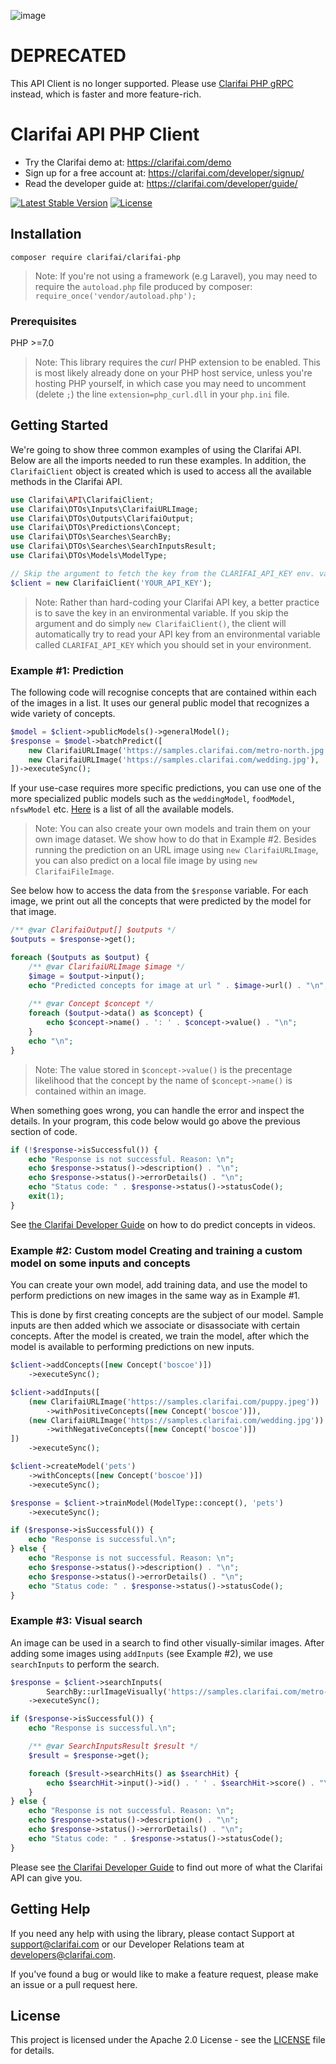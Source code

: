 ![image](https://github.com/user-attachments/assets/97876441-0d81-4ca7-81bb-abdc7dfac197)

# DEPRECATED

This API Client is no longer supported.
Please use [Clarifai PHP gRPC](https://github.com/Clarifai/clarifai-php-grpc) instead, which is faster and more feature-rich.

# Clarifai API PHP Client

- Try the Clarifai demo at: https://clarifai.com/demo
- Sign up for a free account at: https://clarifai.com/developer/signup/
- Read the developer guide at: https://clarifai.com/developer/guide/


[![Latest Stable Version](https://poser.pugx.org/clarifai/clarifai-php/version)](https://packagist.org/packages/clarifai/clarifai-php)
[![License](https://poser.pugx.org/clarifai/clarifai-php/license)](https://github.com/Clarifai/clarifai-php/blob/master/LICENSE)


## Installation

`composer require clarifai/clarifai-php`

> Note: If you're not using a framework (e.g Laravel), you may need to require the `autoload.php`
file produced by composer: `require_once('vendor/autoload.php');`

###  Prerequisites

PHP >=7.0

> Note: This library requires the *curl* PHP extension to be enabled. This is most likely already
done on your PHP host service, unless you're hosting PHP yourself, in which case you may need to 
uncomment (delete `;`) the line `extension=php_curl.dll` in your `php.ini` file.

## Getting Started

We're going to show three common examples of using the Clarifai API. Below are all the imports
needed to run these examples. In addition, the `ClarifaiClient` object is created which is used to
access all the available methods in the Clarifai API.

```php
use Clarifai\API\ClarifaiClient;
use Clarifai\DTOs\Inputs\ClarifaiURLImage;
use Clarifai\DTOs\Outputs\ClarifaiOutput;
use Clarifai\DTOs\Predictions\Concept;
use Clarifai\DTOs\Searches\SearchBy;
use Clarifai\DTOs\Searches\SearchInputsResult;
use Clarifai\DTOs\Models\ModelType;

// Skip the argument to fetch the key from the CLARIFAI_API_KEY env. variable
$client = new ClarifaiClient('YOUR_API_KEY');
```

> Note: Rather than hard-coding your Clarifai API key, a better practice is to save the key in an
environmental variable. If you skip the argument and do simply `new ClarifaiClient()`, the client
will automatically try to read your API key from an environmental variable called `CLARIFAI_API_KEY`
which you should set in your environment.

### Example #1: Prediction

The following code will recognise concepts that are contained within each of the images in a list.
It uses our general public model that recognizes a wide variety of concepts.

```php
$model = $client->publicModels()->generalModel();
$response = $model->batchPredict([
    new ClarifaiURLImage('https://samples.clarifai.com/metro-north.jpg'),
    new ClarifaiURLImage('https://samples.clarifai.com/wedding.jpg'),
])->executeSync();
```

If your use-case requires more specific predictions, you can use one of the more specialized public
models such as the `weddingModel`, `foodModel`, `nfswModel` etc.
[Here](https://clarifai.com/models/) is a list of all the available models.

> Note: You can also create your own models and train them on your own image dataset. We show how
to do that in Example #2. Besides running the prediction on an URL image using
`new ClarifaiURLImage`, you can also predict on a local file image by using `new ClarifaiFileImage`.

See below how to access the data from the `$response` variable. For each image, we print out
all the concepts that were predicted by the model for that image.

```php
/** @var ClarifaiOutput[] $outputs */
$outputs = $response->get();

foreach ($outputs as $output) {
    /** @var ClarifaiURLImage $image */
    $image = $output->input();
    echo "Predicted concepts for image at url " . $image->url() . "\n";
    
    /** @var Concept $concept */
    foreach ($output->data() as $concept) {
        echo $concept->name() . ': ' . $concept->value() . "\n";
    }
    echo "\n";
}
```

> Note: The value stored in `$concept->value()` is the precentage likelihood that the concept by
the name of `$concept->name()` is contained within an image.

When something goes wrong, you can handle the error and inspect the details. In your program, this
code below would go above the previous section of code.

```php
if (!$response->isSuccessful()) {
    echo "Response is not successful. Reason: \n";
    echo $response->status()->description() . "\n";
    echo $response->status()->errorDetails() . "\n";
    echo "Status code: " . $response->status()->statusCode();
    exit(1);
}
```

See [the Clarifai Developer Guide](https://clarifai.com/developer/guide/) on how to do predict
concepts in videos.

### Example #2: Custom model Creating and training a custom model on some inputs and concepts

You can create your own model, add training data, and use the model to perform predictions on
new images in the same way as in Example #1.

This is done by first creating concepts are the subject of our model. Sample inputs are then
added which we associate or disassociate with certain concepts. After the model is created, we train
the model, after which the model is available to performing predictions on new inputs.

```php
$client->addConcepts([new Concept('boscoe')])
    ->executeSync();

$client->addInputs([
    (new ClarifaiURLImage('https://samples.clarifai.com/puppy.jpeg'))
        ->withPositiveConcepts([new Concept('boscoe')]),
    (new ClarifaiURLImage('https://samples.clarifai.com/wedding.jpg'))
        ->withNegativeConcepts([new Concept('boscoe')])
])
    ->executeSync();

$client->createModel('pets')
    ->withConcepts([new Concept('boscoe')])
    ->executeSync();

$response = $client->trainModel(ModelType::concept(), 'pets')
    ->executeSync();

if ($response->isSuccessful()) {
    echo "Response is successful.\n";
} else {
    echo "Response is not successful. Reason: \n";
    echo $response->status()->description() . "\n";
    echo $response->status()->errorDetails() . "\n";
    echo "Status code: " . $response->status()->statusCode();
}
```

### Example #3: Visual search

An image can be used in a search to find other visually-similar images. After adding some images
using `addInputs` (see Example #2), we use `searchInputs` to perform the search.


```php
$response = $client->searchInputs(
        SearchBy::urlImageVisually('https://samples.clarifai.com/metro-north.jpg'))
    ->executeSync();

if ($response->isSuccessful()) {
    echo "Response is successful.\n";

    /** @var SearchInputsResult $result */
    $result = $response->get();

    foreach ($result->searchHits() as $searchHit) {
        echo $searchHit->input()->id() . ' ' . $searchHit->score() . "\n";
    }
} else {
    echo "Response is not successful. Reason: \n";
    echo $response->status()->description() . "\n";
    echo $response->status()->errorDetails() . "\n";
    echo "Status code: " . $response->status()->statusCode();
}
```

Please see [the Clarifai Developer Guide](https://clarifai.com/developer/guide/) to find out more
of what the Clarifai API can give you.

## Getting Help

If you need any help with using the library, please contact Support at support@clarifai.com or our
Developer Relations team at developers@clarifai.com.

If you've found a bug or would like to make a feature request, please make an issue or a pull
request here.


## License

This project is licensed under the Apache 2.0 License - see the [LICENSE](LICENSE) file for details.
